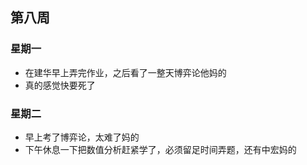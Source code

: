 ## 第八周

### 星期一

- 在建华早上弄完作业，之后看了一整天博弈论他妈的
- 真的感觉快要死了

### 星期二

- 早上考了博弈论，太难了妈的
- 下午休息一下把数值分析赶紧学了，必须留足时间弄题，还有中宏妈的
